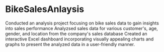 # BikeSalesAnlaysis

Conducted an analysis project focusing on bike sales data to gain insights into sales performance Analyzsed sales data for various customer's, age, gender, and location from the company's sales database Created an interactive Excel dashboard incorporating visually appealing charts and graphs to present the analyzed data in a user-friendly manner.
